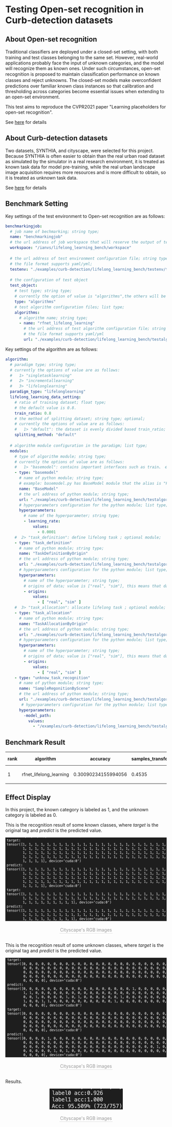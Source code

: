 # Testing Open-set recognition in Curb-detection datasets

## About Open-set recognition

Traditional classiﬁers are deployed under a closed-set setting, with both training and test classes belonging to the same set. However, real-world applications probably face the input of unknown categories, and the model will recognize them as known ones. Under such circumstances, open-set recognition is proposed to maintain classiﬁcation performance on known classes and reject unknowns. The closed-set models make overconﬁdent predictions over familiar known class instances so that calibration and thresholding across categories become essential issues when extending to an open-set environment. 

This test aims to reproduce the CVPR2021 paper "Learning placeholders for open-set recognition".

See [here](https://github.com/Frank-lilinjie/ianvs/tree/main/docs/proposals/algorithms/lifelong-learning/Additional-documentation/Open-set_recognition_Learning_Placeholders.md) for details



## About Curb-detection datasets

Two datasets, SYNTHIA, and cityscape, were selected for this project. Because SYNTHIA is often easier to obtain than the real urban road dataset as simulated by the simulator in a real research environment, it is treated as known task data for model pre-training, while the real urban landscape image acquisition requires more resources and is more difficult to obtain, so it is treated as unknown task data.

See [here](https://github.com/Frank-lilinjie/ianvs/tree/main/docs/proposals/algorithms/lifelong-learning/Additional-documentation/curb_detetion_datasets.md) for details



## Benchmark Setting

Key settings of the test environment to Open-set recognition are as follows:

```yaml
benchmarkingjob:
  # job name of bechmarking; string type;
  name: "benchmarkingjob"
  # the url address of job workspace that will reserve the output of tests; string type;
  workspace: "/ianvs/lifelong_learning_bench/workspace"

  # the url address of test environment configuration file; string type;
  # the file format supports yaml/yml;
  testenv: "./examples/curb-detection/lifelong_learning_bench/testenv/testenv.yaml"

  # the configuration of test object
  test_object:
    # test type; string type;
    # currently the option of value is "algorithms",the others will be added in succession.
    type: "algorithms"
    # test algorithm configuration files; list type;
    algorithms:
      # algorithm name; string type;
      - name: "rfnet_lifelong_learning"
        # the url address of test algorithm configuration file; string type;
        # the file format supports yaml/yml
        url: "./examples/curb-detection/lifelong_learning_bench/testalgorithms/rfnet/rfnet_algorithm.yaml"
```

Key settings of the algorithm are as follows:

```yaml
algorithm:
  # paradigm type; string type;
  # currently the options of value are as follows:
  #   1> "singletasklearning"
  #   2> "incrementallearning"
  #   3> "lifelonglearning"
  paradigm_type: "lifelonglearning"
  lifelong_learning_data_setting:
    # ratio of training dataset; float type;
    # the default value is 0.8.
    train_ratio: 0.8
    # the method of splitting dataset; string type; optional;
    # currently the options of value are as follows:
    #   1> "default": the dataset is evenly divided based train_ratio;
    splitting_method: "default"

  # algorithm module configuration in the paradigm; list type;
  modules:
    # type of algorithm module; string type;
    # currently the options of value are as follows:
    #   1> "basemodel": contains important interfaces such as train、 eval、 predict and more; required module;
    - type: "basemodel"
      # name of python module; string type;
      # example: basemodel.py has BaseModel module that the alias is "FPN" for this benchmarking;
      name: "BaseModel"
      # the url address of python module; string type;
      url: "./examples/curb-detection/lifelong_learning_bench/testalgorithms/rfnet/basemodel.py"
      # hyperparameters configuration for the python module; list type;
      hyperparameters:
        # name of the hyperparameter; string type;
        - learning_rate:
            values:
              - 0.0001
    #  2> "task_definition": define lifelong task ; optional module;
    - type: "task_definition"
      # name of python module; string type;
      name: "TaskDefinitionByOrigin"
      # the url address of python module; string type;
      url: "./examples/curb-detection/lifelong_learning_bench/testalgorithms/rfnet/task_definition_by_origin.py"
      # hyperparameters configuration for the python module; list type;
      hyperparameters:
        # name of the hyperparameter; string type;
        # origins of data; value is ["real", "sim"], this means that data from real camera and simulator.
        - origins:
            values:
              - [ "real", "sim" ]
    #  3> "task_allocation": allocate lifelong task ; optional module;
    - type: "task_allocation"
      # name of python module; string type;
      name: "TaskAllocationByOrigin"
      # the url address of python module; string type;
      url: "./examples/curb-detection/lifelong_learning_bench/testalgorithms/rfnet/task_allocation_by_origin.py"
      # hyperparameters configuration for the python module; list type;
      hyperparameters:
        # name of the hyperparameter; string type;
        # origins of data; value is ["real", "sim"], this means that data from real camera and simulator.
        - origins:
            values:
              - [ "real", "sim" ]
    - type: "unknow_task_recognition"
      # name of python module; string type;
      name: "SampleRegonitionByScene"
      # the url address of python module; string type;
      url: "./examples/curb-detection/lifelong_learning_bench/testalgorithms/rfnet/unknow_task_recognition.py"
       # hyperparameters configuration for the python module; list type;
      hyperparameters:
        -model_path:
          values:
            - "/examples/curb-detection/lifelong_learning_bench/testalgorithms/rfnet/results/Epochofprose17.pth"
```



## Benchmark Result

| rank | algorithm               | accuracy            | samples_transfer_ratio | paradigm         | basemodel | task_definition        | task_allocation        | unseen_sample_recognition      | basemodel-learning_rate | task_definition-origins | task_allocation-origins | unseen_sample_recognition-model_path                         | time                | url                                                          |
| ---- | ----------------------- | ------------------- | ---------------------- | ---------------- | --------- | ---------------------- | ---------------------- | ------------------------------ | ----------------------- | ----------------------- | ----------------------- | ------------------------------------------------------------ | ------------------- | ------------------------------------------------------------ |
| 1    | rfnet_lifelong_learning | 0.30090234155994056 | 0.4535                 | lifelonglearning | BaseModel | TaskDefinitionByOrigin | TaskAllocationByOrigin | UnseenSampleRecognitionByScene | 0.0001                  | ['real', 'sim']         | ['real', 'sim']         | /examples/curb-detection/lifelong_learning_bench/testalgorithms/rfnet/results/Epochofprose17.pth | 2022-10-25 14:50:01 | /ianvs/lifelong_learning_bench/workspace/benchmarkingjob/rfnet_lifelong_learning/1dfff552-542f-11ed-b875-b07b25dd6922 |



## Effect Display

In this project, the known category is labeled as 1, and the unknown category is labeled as 0.

This is the recognition result of some known classes, where *target* is the original tag and *predict* is the predicted value.

<center>
  <img src="images/KnownResults.png" style="zoom: 50%;" />
  <br>
  <dir style="color:orange; border-bottom: 1px solid #d9d9d9;
              display: inline-block;
              color: #999;
              padding: 2px;">
    Cityscape's RGB images
  </dir>
</center>

This is the recognition result of some unknown classes, where *target* is the original tag and *predict* is the predicted value.

<center>
  <img src="images/UnknownResults.png" style="zoom: 50%;" />
  <br>
  <dir style="color:orange; border-bottom: 1px solid #d9d9d9;
              display: inline-block;
              color: #999;
              padding: 2px;">
    Cityscape's RGB images
  </dir>
</center>

Results.

<center>
  <img src="images/Results.png" style="zoom: 50%;" />
  <br>
  <dir style="color:orange; border-bottom: 1px solid #d9d9d9;
              display: inline-block;
              color: #999;
              padding: 2px;">
    Cityscape's RGB images
  </dir>
</center>
